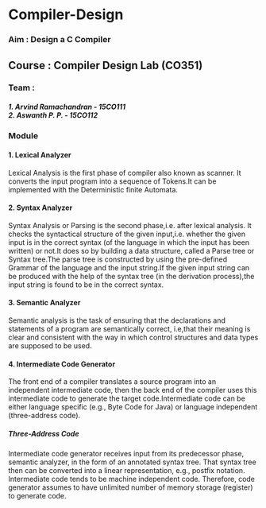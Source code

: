# Compiler-Design

<h3>Aim : Design a C Compiler</h3>

<h2> Course : Compiler Design Lab (CO351)</h2>
<h3>Team : </h3>
<h5>1. Arvind Ramachandran - 15CO111<br>
    2. Aswanth P. P. - 15CO112 </h5>

<h3>Module</h3>
<h4> 1. Lexical Analyzer</h4>Lexical Analysis is the first phase of compiler also known as scanner. It converts the input program into a sequence of Tokens.It can be implemented with the Deterministic finite Automata.

<h4> 2. Syntax Analyzer</h4>Syntax Analysis or Parsing is the second phase,i.e. after lexical analysis. It checks the syntactical structure of the given input,i.e. whether the given input is in the correct syntax (of the language in which the input has been written) or not.It does so by building a data structure, called a Parse tree or Syntax tree.The parse tree is constructed by using the pre-defined Grammar of the language and the input string.If the given input string can be produced with the help of the syntax tree (in the derivation process),the input string is found to be in the correct syntax. 

<h4> 3. Semantic Analyzer</h4>Semantic analysis is the task of ensuring that the declarations and statements of a program are semantically correct, i.e,that their meaning is clear and consistent with the way in which control structures and data types are supposed to be used.

<h4> 4. Intermediate Code Generator</h4> The front end of a compiler translates a source program into an independent intermediate code, then the back end of the compiler uses this intermediate code to generate the target code.Intermediate code can be either language specific (e.g., Byte Code for Java) or language independent (three-address code).
<h5>Three-Address Code</h5>
Intermediate code generator receives input from its predecessor phase, semantic analyzer, in the form of an annotated syntax tree. That syntax tree then can be converted into a linear representation, e.g., postfix notation. Intermediate code tends to be machine independent code. Therefore, code generator assumes to have unlimited number of memory storage (register) to generate code.
